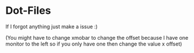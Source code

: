 # Dot-Files
If I forgot anything just make a issue :)

(You might have to change xmobar to change the offset because I have one monitor to the left so if you only have one then change the value x offset)
